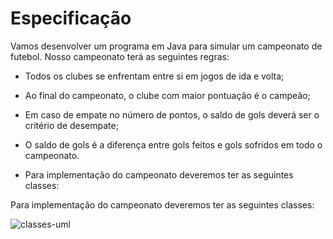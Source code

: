 # Especificação

Vamos desenvolver um programa em Java para simular um campeonato de futebol. Nosso campeonato terá as seguintes regras:
- Todos os clubes se enfrentam entre si em jogos de ida e volta;


- Ao final do campeonato, o clube com maior pontuação é o campeão;
- Em caso de empate no número de pontos, o saldo de gols deverá ser o critério de desempate;
- O saldo de gols é a diferença entre gols feitos e gols sofridos em todo o campeonato.
- Para implementação do campeonato deveremos ter as seguintes classes:

Para implementação do campeonato deveremos ter as seguintes classes:

![classes-uml](https://user-images.githubusercontent.com/90703943/229000837-d4b50e6b-aace-4cbc-8bc0-d00536e3bf25.png)